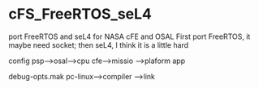 # cFS_FreeRTOS_seL4
port FreeRTOS and seL4 for NASA cFE and OSAL
First port FreeRTOS, it maybe need socket; then seL4, I think it is a little hard

config
psp-->osal-->cpu
cfe-->missio
   -->plaform
app

debug-opts.mak
pc-linux-->compiler
        -->link
